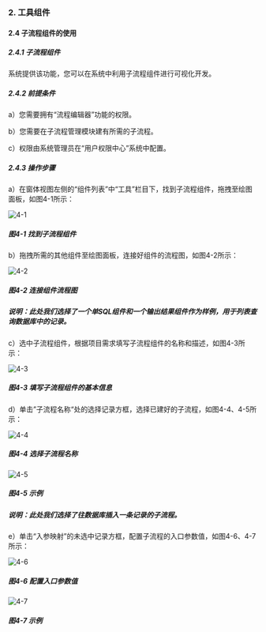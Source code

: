 ### 2. 工具组件

#### 2.4 子流程组件的使用

##### 2.4.1 子流程组件

系统提供该功能，您可以在系统中利用子流程组件进行可视化开发。

##### 2.4.2 前提条件

a）您需要拥有“流程编辑器”功能的权限。

b）您需要在子流程管理模块建有所需的子流程。

c）权限由系统管理员在“用户权限中心”系统中配置。

##### 2.4.3 操作步骤

a）在窗体视图左侧的“组件列表”中“工具”栏目下，找到子流程组件，拖拽至绘图面板，如图4-1所示：

![4-1](https://www.feisuanyz.com/fsimage/zc-image/cz_22_1_6_1.png)

##### 图4-1 找到子流程组件

b）拖拽所需的其他组件至绘图面板，连接好组件的流程图，如图4-2所示：

![4-2](https://www.feisuanyz.com/fsimage/zc-image/cz_22_1_6_2.png)

##### 图4-2 连接组件流程图

##### 说明：此处我们选择了一个单SQL组件和一个输出结果组件作为样例，用于列表查询数据库中的记录。

c）选中子流程组件，根据项目需求填写子流程组件的名称和描述，如图4-3所示：

![4-3](https://www.feisuanyz.com/fsimage/zc-image/cz_22_1_6_3.png)

##### 图4-3 填写子流程组件的基本信息

d）单击”子流程名称“处的选择记录方框，选择已建好的子流程，如图4-4、4-5所示：

![4-4](https://www.feisuanyz.com/fsimage/zc-image/cz_22_1_6_4.png)

##### 图4-4 选择子流程名称

![4-5](https://www.feisuanyz.com/fsimage/zc-image/cz_22_1_6_10.png)

##### 图4-5 示例

##### 说明：此处我们选择了往数据库插入一条记录的子流程。

e）单击“入参映射”的未选中记录方框，配置子流程的入口参数值，如图4-6、4-7所示：

![4-6](https://www.feisuanyz.com/fsimage/zc-image/cz_22_1_6_5.png)

##### 图4-6 配置入口参数值

![4-7](https://www.feisuanyz.com/fsimage/zc-image/cz_22_1_6_6.png)

##### 图4-7 示例

